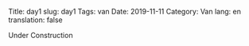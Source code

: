Title: day1
slug: day1
Tags: van
Date: 2019-11-11
Category: Van
lang: en
translation: false

Under Construction